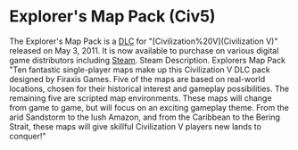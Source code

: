 # Explorer's Map Pack (Civ5)

The Explorer's Map Pack is a [DLC](DLC) for "[Civilization%20V](Civilization V)" released on May 3, 2011. It is now available to purchase on various digital game distributors including [Steam](Steam).
Steam Description.
Explorers Map Pack 
"Ten fantastic single-player maps make up this Civilization V DLC pack designed by Firaxis Games. Five of the maps are based on real-world locations, chosen for their historical interest and gameplay possibilities. The remaining five are scripted map environments. These maps will change from game to game, but will focus on an exciting gameplay theme. From the arid Sandstorm to the lush Amazon, and from the Caribbean to the Bering Strait, these maps will give skillful Civilization V players new lands to conquer!"